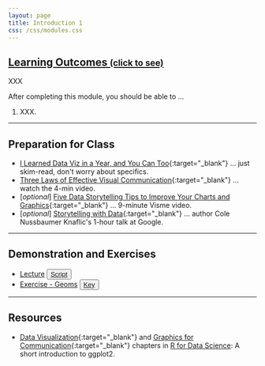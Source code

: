 ```yaml
---
layout: page
title: Introduction 1
css: /css/modules.css
---
```


<div class="panel-group-ILOs">
  <div class="panel panel-default">
    <div class="panel-heading">
      <h2 class="panel-title">
        <a data-toggle="collapse" href="#ILOs">Learning Outcomes <small>(click to see)</small></a>
      </h2>
    </div>
    <div id="ILOs" class="panel-collapse collapse">
      <div class="panel-body">
XXX
<p>After completing this module, you should be able to ...</p>

<ol>
  <li>XXX.</li>
</ol>
      </div>
    </div>
  </div>
</div>

----

## Preparation for Class

* [I Learned Data Viz in a Year, and You Can Too](https://medium.com/nightingale/i-learned-data-viz-in-a-year-and-you-can-too-2b610d25946e){:target="_blank"} ... just skim-read, don't worry about specifics.
* [Three Laws of Effective Visual Communication](https://graphicsprinciples.github.io/threelaws.html){:target="_blank"} ... watch the 4-min video.
* [*optional*] [Five Data Storytelling Tips to Improve Your Charts and Graphics](https://youtu.be/4pymfPHQ6SA){:target="_blank"} ... 9-minute Visme video.
* [*optional*] [Storytelling with Data](https://youtu.be/8EMW7io4rSI){:target="_blank"} ... author Cole Nussbaumer Knaflic's 1-hour talk at Google.

----

## Demonstration and Exercises

<ul>
  <li><a href="Intro1/Lecture_Intro_ggplot2.html">Lecture</a> <button type="button" class="btn btn-light btn-sm btn-space"><a href="Intro1/Lecture_Intro_ggplot2_DHO.R">Script</a></button></li>
  <li><a href="Intro1/CE_Geoms.html">Exercise - Geoms</a> <button type="button" class="btn btn-light btn-sm btn-space"><a href="Intro1/CE_Geoms.R">Key</a></button></li>
</ul>

----

## Resources

* [Data Visualization](https://r4ds.had.co.nz/data-visualisation.html){:target="_blank"} and [Graphics for Communication](https://r4ds.had.co.nz/graphics-for-communication.html){:target="_blank"} chapters in [R for Data Science](https://r4ds.had.co.nz/index.html): A short introduction to ggplot2.
